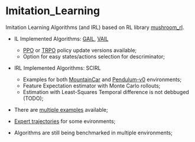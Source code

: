 # Imitation_Learning
Imitation Learning Algorithms (and IRL) based on RL library [mushroom_rl](https://github.com/MushroomRL/mushroom-rl).

- IL Implemented Algorithms: [GAIL](https://arxiv.org/pdf/1606.03476.pdf), [VAIL](https://arxiv.org/pdf/1810.00821.pdf)
    - [PPO](https://arxiv.org/pdf/1707.06347.pdf) or [TRPO](https://arxiv.org/pdf/1502.05477.pdf) policy update versions available;
    - Option for easy states/actions selection for descriminator;
    
- IRL Implemented Algorithms: SCIRL
    - Examples for both [MountainCar](examples/irl/scirl_mountain_car.py) and [Pendulum-v0](examples/irl/scirl_pendulum.py) environments;
    - Feature Expectation estimator with Monte Carlo rollouts;
    - Estimation with Least-Squares Temporal difference is not debbuged (TODO);

- There are [multiple examples](https://github.com/ManuelPalermo/mushroom_rl_imitation/tree/master/examples) available;
- [Expert trajectories](https://github.com/ManuelPalermo/mushroom_rl_imitation/tree/master/examples/expert_data) for some evironments;
- Algorithms are still being benchmarked in multiple environments;
